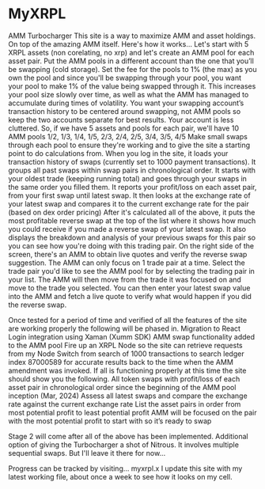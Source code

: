 # MyXRPL
AMM Turbocharger
This site is a way to maximize AMM and asset holdings. On top of the amazing AMM itself. 
Here's how it works... 
Let's start with 5 XRPL assets (non corelating, no xrp) and let's create an AMM pool for each asset pair. 
Put the AMM pools in a different account than the one that you’ll be swapping (cold storage).
Set the fee for the pools to 1% (the max) as you own the pool and since you'll be swapping through your pool, you want your pool to make 1% of the value being swapped through it. 
This increases your pool size slowly over time, as well as what the AMM has managed to accumulate during times of volatility. 
You want your swapping account’s transaction history to be centered around swapping, not AMM pools so keep the two accounts separate for best results. Your account is less cluttered.
So, if we have 5 assets and pools for each pair, we'll have 10 AMM pools 1/2, 1/3, 1/4, 1/5, 2/3, 2/4, 2/5, 3/4, 3/5, 4/5 
Make small swaps through each pool to ensure they're working and to give the site a starting point to do calculations from. 
When you log in the site, it loads your transaction history of swaps (currently set to 1000 payment transactions).
It groups all past swaps within swap pairs in chronological order. 
It starts with your oldest trade (keeping running total) and goes through your swaps in the same order you filled them.
It reports your profit/loss on each asset pair, from your first swap until latest swap. 
It then looks at the exchange rate of your latest swap and compares it to the current exchange rate for the pair (based on dex order pricing) 
After it's calculated all of the above, it puts the most profitable reverse swap at the top of the list where it shows how much you could receive if you made a reverse swap of your latest swap. 
It also displays the breakdown and analysis of your previous swaps for this pair so you can see how you're doing with this trading pair. 
On the right side of the screen, there's an AMM to obtain live quotes and verify the reverse swap suggestion. 
The AMM can only focus on 1 trade pair at a time. 
Select the trade pair you'd like to see the AMM pool for by selecting the trading pair in your list. 
The AMM will then move from the trade it was focused on and move to the trade you selected. 
You can then enter your latest swap value into the AMM and fetch a live quote to verify what would happen if you did the reverse swap.


Once tested for a period of time and verified of all the features of the site are working properly the following will be phased in.
Migration to React
Login integration using Xaman (Xumm SDK)
AMM swap functionality added to the AMM pool
Fire up an XRPL Node so the site can retrieve requests from my Node
Switch from search of 1000 transactions to search ledger index 87000589 for accurate results back to the time when the AMM amendment was invoked.
If all is functioning properly at this time the site should show you the following.
All token swaps with profit/loss of each asset pair in chronological order since the beginning of the AMM pool inception (Mar, 2024)
Assess all latest swaps and compare the exchange rate against the current exchange rate
List the asset pairs in order from most potential profit to least potential profit
AMM will be focused on the pair with the most potential profit to start with so it’s ready to swap







Stage 2 will come after all of the above has been implemented.
Additional option of giving the Turbocharger a shot of Nitrous. 
It involves multiple sequential swaps. But I'll leave it there for now...


Progress can be tracked by visiting…
myxrpl.x
I update this site with my latest working file, about once a week to see how it looks on my cell.

